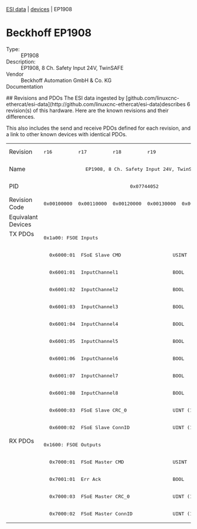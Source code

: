 <div class="nav"><a href="/esi-data">ESI data</a> | <a href="/esi-data/devices">devices</a> | EP1908</div>

#  Beckhoff EP1908

<dl>
  <dt>Type:</dt><dd>EP1908</dd>
  <dt>Description:</dt><dd>EP1908, 8 Ch. Safety Input 24V, TwinSAFE </dd>
  <dt>Vendor</dt><dd>Beckhoff Automation GmbH & Co. KG</dd>
  <dt>Documentation</dt><dd><a href=""></a></dd>
</dl>
## Revisions and PDOs
The ESI data ingested by [github.com/linuxcnc-ethercat/esi-data](http://github.com/linuxcnc-ethercat/esi-data)describes 6 revision(s) of this hardware.  Here are the known revisions and their differences.

This also includes the send and receive PDOs defined for each revision, and a link to other known devices with identical PDOs.

<table>
<tr >
<td class="first">Revision</td>
<td ><pre>r16</pre></td>
<td ><pre>r17</pre></td>
<td ><pre>r18</pre></td>
<td ><pre>r19</pre></td>
<td  colspan=2 align="center"><pre>r20</pre></td>
</tr>
<tr >
<td class="first">Name</td>
<td  colspan=6 align="center"><pre>EP1908, 8 Ch. Safety Input 24V, TwinSAFE </pre></td>
</tr>
<tr >
<td class="first">PID</td>
<td  colspan=6 align="center"><pre>0x07744052</pre></td>
</tr>
<tr >
<td class="first">Revision Code</td>
<td ><pre>0x00100000</pre></td>
<td ><pre>0x00110000</pre></td>
<td ><pre>0x00120000</pre></td>
<td ><pre>0x00130000</pre></td>
<td ><pre>0x00140000</pre></td>
<td ><pre>0x00140002</pre></td>
</tr>
<tr >
<td class="first">Equivalant Devices</td>
<td  colspan=6 align="center"></td>
</tr>
<tr class="txpdo pdosection">
<td class="first" rowspan=12 valign=top>TX PDOs</td>
<td colspan=6 align="left"><pre>0x1a00: FSOE Inputs</pre></td>
<td></td>
</tr>
<tr class="txpdo">
<td  colspan=6 align="left"><pre>  0x6000:01  FSoE Slave CMD                  USINT (8 bits)</pre></td>
</tr>
<tr class="txpdo">
<td  colspan=6 align="left"><pre>  0x6001:01  InputChannel1                   BOOL</pre></td>
</tr>
<tr class="txpdo">
<td  colspan=6 align="left"><pre>  0x6001:02  InputChannel2                   BOOL</pre></td>
</tr>
<tr class="txpdo">
<td  colspan=6 align="left"><pre>  0x6001:03  InputChannel3                   BOOL</pre></td>
</tr>
<tr class="txpdo">
<td  colspan=6 align="left"><pre>  0x6001:04  InputChannel4                   BOOL</pre></td>
</tr>
<tr class="txpdo">
<td  colspan=6 align="left"><pre>  0x6001:05  InputChannel5                   BOOL</pre></td>
</tr>
<tr class="txpdo">
<td  colspan=6 align="left"><pre>  0x6001:06  InputChannel6                   BOOL</pre></td>
</tr>
<tr class="txpdo">
<td  colspan=6 align="left"><pre>  0x6001:07  InputChannel7                   BOOL</pre></td>
</tr>
<tr class="txpdo">
<td  colspan=6 align="left"><pre>  0x6001:08  InputChannel8                   BOOL</pre></td>
</tr>
<tr class="txpdo">
<td  colspan=6 align="left"><pre>  0x6000:03  FSoE Slave CRC_0                UINT (16 bits)</pre></td>
</tr>
<tr class="txpdo">
<td  colspan=6 align="left"><pre>  0x6000:02  FSoE Slave ConnID               UINT (16 bits)</pre></td>
</tr>
<tr class="rxpdo pdosection">
<td class="first" rowspan=5 valign=top>RX PDOs</td>
<td colspan=6 align="left"><pre>0x1600: FSOE Outputs</pre></td>
<td></td>
</tr>
<tr class="rxpdo">
<td  colspan=6 align="left"><pre>  0x7000:01  FSoE Master CMD                 USINT (8 bits)</pre></td>
</tr>
<tr class="rxpdo">
<td  colspan=6 align="left"><pre>  0x7001:01  Err Ack                         BOOL</pre></td>
</tr>
<tr class="rxpdo">
<td  colspan=6 align="left"><pre>  0x7000:03  FSoE Master CRC_0               UINT (16 bits)</pre></td>
</tr>
<tr class="rxpdo">
<td  colspan=6 align="left"><pre>  0x7000:02  FSoE Master ConnID              UINT (16 bits)</pre></td>
</tr>
</table>
